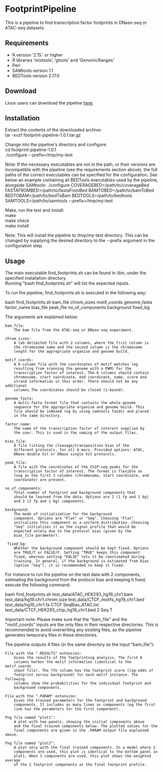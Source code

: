 # FootprintPipeline
This is a pipeline to find transcription factor footprints in DNase-seq or ATAC-seq datasets.

## Requirements

* R version '2.15.' or higher
* R libraries ‘mixtools’, ‘gtools’ and ‘GenomicRanges’
* Perl
* SAMtools version 1.1
* BEDTools version 2.17.0


## Download

Linux users can download the pipeline [here][link].

[link]: http://bimsbstatic.mdc-berlin.de/ohler/asli/footprint-pipeline-1.0.1.tar.gz


## Installation

Extract the contents of the downloaded archive:  
tar -xvzf footprint-pipeline-1.0.1.tar.gz

Change into the pipeline's directory and configure:  
cd footprint-pipeline-1.0.1  
./configure --prefix=/tmp/my-test  

Note: If the necessary executables are not in the path, or their versions are incompatible with the pipeline (see the requirements section above), the full paths of the correct executables can be specified for the configuration. See below an example containing all BEDTools executables used by the pipeline, alongside SAMtools:
./configure COVERAGEBED=/path/to/coverageBed FASTAFROMBED=/path/to/fastaFromBed BAMTOBED=/path/to/bamToBed BEDTOBAM=/path/to/bedToBam BEDTOOLS=/path/to/bedtools SAMTOOLS=/path/to/samtools --prefix=/tmp/my-test

Make, run the test and install:  
make  
make check  
make install

Note: This will install the pipeline to /tmp/my-test directory. This can be changed by supplying the desired directory to the --prefix argument in the configuration step.


## Usage

The main executable find_footprints.sh can be found in /bin, under the specified installation directory.   
Running "bash find_footprints.sh" will list the expected inputs.

To run the pipeline, find_footprints.sh is executed in the following way:

bash find_footprints.sh bam_file chrom_sizes motif_coords genome_fasta factor_name bias_file peak_file no_of_components background fixed_bg 

The arguments are explained below:

    bam_file:
        The bam file from the ATAC-seq or DNase-seq experiment.

    chrom_sizes:
        A tab delimited file with 2 columns, where the first column is
        the chromosome name and the second column is the chromosome
        length for the appropriate organism and genome build.

    motif_coords:
        A 6-column file with the coordinates of motif matches (eg
        resulting from scanning the genome with a PWM) for the
        transcription factor of interest. The 6 columns should contain
        chromosome, start coordinate, end coordinate, name, score and
        strand information in this order. There should not be any additional
        columns.The coordinates should be closed (1-based).

    genome_fasta:
        A multi-fasta format file that contains the whole genome
        sequence for the appropriate organism and genome build. This
        file should be indexed (eg by using samtools faidx) and placed
        in the same directory.

    factor_name:
        The name of the transcription factor of interest supplied by
        the user. This is used in the naming of the output files.

    bias_file:
        A file listing the cleavage/transposition bias of the
        different protocols, for all 6-mers. Provided options: ATAC,
        DNase double hit or DNase single hit protocols.

    peak_file:
        A file with the coordinates of the ChIP-seq peaks for the
        transcription factor of interest. The format is flexible as
        long as the first 3 columns (chromosome, start coordinate, end
        coordinate) are present.

    no_of_components:
        Total number of footprint and background components that
        should be learned from the data. Options are 2 (1 fp and 1 bg)
        and 3 (2 fp and 1 bg) components.

    background:
        The mode of initialization for the background
        component. Options are "Flat" or "Seq". Choosing "Flat"
        initializes this component as a uniform distribution. Choosing
        "Seq" initializes it as the signal profile that would be
        expected solely due to the protocol bias (given by the
        bias_file parameter).

     fixed_bg:
        Whether the background component should be kept fixed. Options
        are TRUE/T or FALSE/F. Setting "TRUE" keeps this component
        fixed, whereas setting "FALSE" lets it be reestimated during
        training. In general, if the background is estimated from bias 
        (option "Seq"), it is recommended to keep it fixed.
                       

For instance to run the pipeline on the test data with 2 components, estimating the background from the protocol bias and keeping it fixed, execute the following command:

bash find_footprints.sh test_data/ATAC_HEK293_hg19_chr1.bam test_data/hg19.chr1.chrom.size test_data/CTCF_motifs_hg19_chr1.bed test_data/hg19_chr1.fa CTCF SeqBias_ATAC.txt test_data/CTCF_HEK293_chip_hg19_chr1.bed 2 Seq T


Important note: Please make sure that the "bam_file" and the "motif_coords" inputs are the only files in their respective directories. This is recommended to avoid overwriting any existing files, as the pipeline generates temporary files in these directories.


The pipeline outputs 4 files (in the same directory as the input "bam_file"):

    File with the ".RESULTS" extension: 
        Gives the results of the footprinting analysis. The first 6 
        columns harbor the motif information (identical to the motif_coords 
        input file). The 7th column has the footprint score (log-odds of 
        footprint versus background) for each motif instance. The following 
        columns show the probabilities for the individual footprint and 
        background components.

    File with the ".PARAM" extension: 
        Gives the trained parameters for the footprint and background 
        components. It includes as many lines as components (eg the first 
        line has the parameters for the first component).
   
    Png file named "plot1": 
        A plot with two panels, showing the initial components above 
        and the final trained components below. The plotted values for the 
        final components are given in the .PARAM output file explained above.

    Png file named "plot2": 
        A plot only with the final trained components. In a model where 2 
        components are used, this plot is identical to the bottom panel in 
        plot1. When 3 components are used, this plot shows the weighted average 
        of the 2 footprint components as the final footprint profile. 
